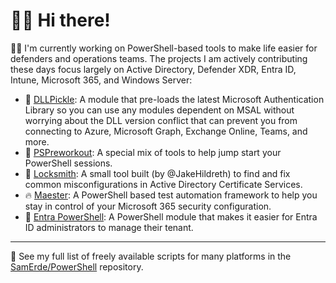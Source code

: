 # 👋🏻 Hi there!

👨‍💻 I'm currently working on PowerShell-based tools to make life easier for defenders and operations teams. The projects I am actively contributing these days focus largely on Active Directory, Defender XDR, Entra ID, Intune, Microsoft 365, and Windows Server:

- 🥒 [DLLPickle](https://github.com/SamErde/DllPickle): A module that pre-loads the latest Microsoft Authentication Library so you can use any modules dependent on MSAL without worrying about the DLL version conflict that can prevent you from connecting to Azure, Microsoft Graph, Exchange Online, Teams, and more.
- 💪 [PSPreworkout](https://github.com/SamErde/PSPreworkout): A special mix of tools to help jump start your PowerShell sessions.
- 🔐 [Locksmith](https://github.com/TrimarcJake/Locksmith): A small tool built (by @JakeHildreth) to find and fix common misconfigurations in Active Directory Certificate Services.
 - 🔥 [Maester](https://github.com/Maester365/Maester): A PowerShell based test automation framework to help you stay in control of your Microsoft 365 security configuration.
 - 🪪 [Entra PowerShell](https://github.com/microsoftgraph/entra-powershell): A PowerShell module that makes it easier for Entra ID administrators to manage their tenant.

---

🫴 See my full list of freely available scripts for many platforms in the [SamErde/PowerShell](https://github.com/SamErde/PowerShell) repository.
